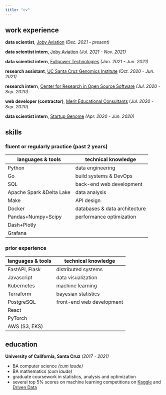 ```yaml
---
title: "cv"
---
```


## work experience

**data scientist**, [Joby Aviation](https://www.jobyaviation.com/) *(Dec. 2021 - present)*

**data scientist intern**, [Joby Aviation](https://www.jobyaviation.com/) *(Jul. 2021 - Nov. 2021)*

**data scientist intern**, [Fullpower Technologies](https://www.fullpower.com/) *(Jan. 2021 - Jun. 2021)*

**research assistant**, [UC Santa Cruz Genomics Institute](https://genomics.ucsc.edu/) *(Oct. 2020 - Jun. 2021)*

**research intern**, [Center for Research in Open Source Software](https://cross.ucsc.edu/) *(Jul. 2020 - Sep. 2020)*

**web developer (contractor)**, [Merit Educational Consultants](https://meritworld.com/) (*Jul. 2020 - Sep. 2020*)

**data scientist intern**, [Startup Genome](https://startupgenome.com/) *(Apr. 2020 - Jun. 2020)*

## skills

### fluent or regularly practice (past 2 years)

| languages & tools        | technical knowledge           |
| ------------------------ | ----------------------------- |
| Python                   | data engineering              |
| Go                       | build systems & DevOps        |
| SQL                      | back-end web development      |
| Apache Spark &Delta Lake | data analysis                 |
| Make                     | API design                    |
| Docker                   | databases & data architecture |
| Pandas+Numpy+Scipy       | performance optimization      |
| Dash+Plotly              |                               |
| Grafana                  |                               |

### prior experience

| languages & tools  | technical knowledge       |
| ------------------ | ------------------------- |
| FastAPI, Flask     | distributed systems       |
| Javascript         | data visualization        |
| Kubernetes         | machine learning          |
| Terraform          | bayesian statistics       |
| PostgreSQL         | front-end web development |
| React              |                           |
| PyTorch            |                           |
| AWS (S3, EKS)      |                           |

## education

**University of California, Santa Cruz** *(2017 - 2021)*

- BA computer science *(cum laude)*
- BA mathematics *(cum laude)*
- graduate coursework in statistics, analysis and optimization
- several top 5% scores on machine learning competitions on [Kaggle](https://www.kaggle.com/) and [Driven Data](https://www.drivendata.org/)
